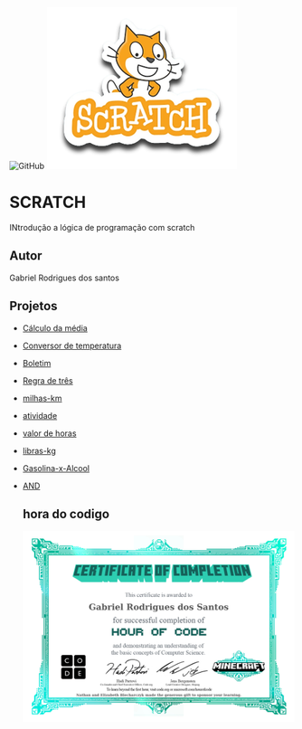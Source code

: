 ![GitHub](https://img.shields.io/github/license/gabrielrodriguesdossantos/SCRATCH)
![SCRATCH](https://github.com/gabrielrodriguesdossantos/SCRATCH/blob/main/assets/icons/scratch.png)
# SCRATCH
INtrodução a lógica de programação com scratch
## Autor
Gabriel Rodrigues dos santos
## Projetos
- [Cálculo da média](https://scratch.mit.edu/projects/881963669/)
- [Conversor de temperatura](https://scratch.mit.edu/projects/882610727/)
- [Boletim](https://scratch.mit.edu/projects/881963669/)
- [Regra de três](https://scratch.mit.edu/projects/882627729/)
- [milhas-km](https://scratch.mit.edu/projects/885326684/editor/)
- [atividade](https://scratch.mit.edu/projects/885324218/)
- [valor de horas](https://scratch.mit.edu/projects/884965295/editor/)
- [libras-kg](https://scratch.mit.edu/projects/885326423/)
- [Gasolina-x-Alcool](https://scratch.mit.edu/projects/887233496/editor)
- [AND](https://scratch.mit.edu/projects/888055232/editor/)

  ## hora do codigo
  ![A Hora Do Código](https://github.com/gabrielrodriguesdossantos/SCRATCH/blob/main/assets/icons/Gabriel.jpg)

